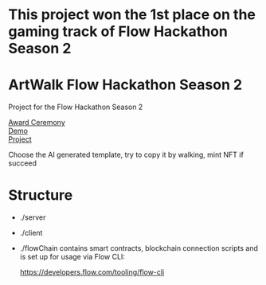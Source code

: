 # This project won the 1st place on the gaming track of Flow Hackathon Season 2

# ArtWalk Flow Hackathon Season 2
Project for the Flow Hackathon Season 2

[Award Ceremony](https://www.youtube.com/watch?v=ItgQHDMVNwo&t=1052s)\
[Demo](https://vimeo.com/846122556)\
[Project](https://devfolio.co/projects/artwalk-f198)

Choose the AI generated template, try to copy it by walking, mint NFT if succeed

# Structure

- ./server 

- ./client

- ./flowChain contains smart contracts, blockchain connection scripts and is set up for usage via Flow CLI: 

    https://developers.flow.com/tooling/flow-cli

